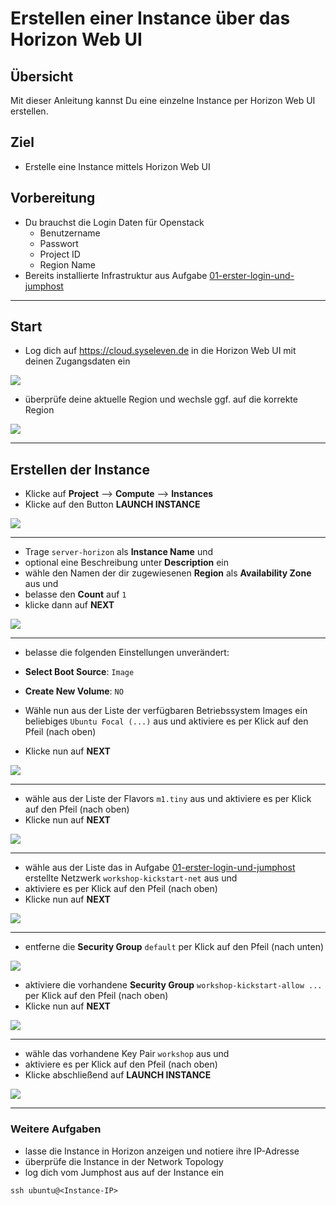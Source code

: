 # Erstellen einer Instance über das Horizon Web UI

## Übersicht

Mit dieser Anleitung kannst Du eine einzelne Instance per Horizon Web UI erstellen.

## Ziel

* Erstelle eine Instance mittels Horizon Web UI

## Vorbereitung

* Du brauchst die Login Daten für Openstack
  * Benutzername
  * Passwort
  * Project ID
  * Region Name
* Bereits installierte Infrastruktur aus Aufgabe [01-erster-login-und-jumphost](/01-erster-login-und-jumphost)

---

## Start

* Log dich auf https://cloud.syseleven.de in die Horizon Web UI mit deinen Zugangsdaten ein

![](images/001-login-windows.png)

* überprüfe deine aktuelle Region und wechsle ggf. auf die korrekte Region

![](images/002-select-region.png)

---

## Erstellen der Instance

* Klicke auf **Project** --> **Compute** --> **Instances**
* Klicke auf den Button **LAUNCH INSTANCE**

![](images/005-launch-instance-button.png)

---

* Trage `server-horizon` als **Instance Name** und
* optional eine Beschreibung unter **Description** ein
* wähle den Namen der dir zugewiesenen **Region** als **Availability Zone** aus und
* belasse den **Count** auf `1`
* klicke dann auf **NEXT**

![](images/010-launch-instance-details.png)

---

* belasse die folgenden Einstellungen unverändert:

* **Select Boot Source**: `Image`
* **Create New Volume**: `NO`

* Wähle nun aus der Liste der verfügbaren Betriebssystem Images ein beliebiges `Ubuntu Focal (...)` aus und aktiviere es
per Klick auf den Pfeil (nach oben)
* Klicke nun auf **NEXT**

![](images/020-launch-instance-source.png)

---

* wähle aus der Liste der Flavors `m1.tiny` aus und aktiviere es per Klick auf den Pfeil (nach oben)
* Klicke nun auf **NEXT**

![](images/030-launch-instance-flavor.png)

---

* wähle aus der Liste das in Aufgabe [01-erster-login-und-jumphost](/01-erster-login-und-jumphost) 
erstellte Netzwerk `workshop-kickstart-net` aus und 
* aktiviere es per Klick auf den Pfeil (nach oben)
* Klicke nun auf **NEXT**

![](images/040-launch-instance-networks.png)

---

* entferne die **Security Group** `default` per Klick auf den Pfeil (nach unten)

![](images/050-launch-instance-security-groups.png)

* aktiviere die vorhandene **Security Group** `workshop-kickstart-allow ...` per Klick auf den Pfeil (nach oben)
* Klicke nun auf **NEXT**

![](images/051-launch-instance-security-groups.png)

---

* wähle das vorhandene Key Pair `workshop` aus und
* aktiviere es per Klick auf den Pfeil (nach oben)
* Klicke abschließend auf **LAUNCH INSTANCE**

![](images/060-launch-instance-key-pair.png)

---

### Weitere Aufgaben

* lasse die Instance in Horizon anzeigen und notiere ihre IP-Adresse
* überprüfe die Instance in der Network Topology
* log dich vom Jumphost aus auf der Instance ein

`ssh ubuntu@<Instance-IP>`
